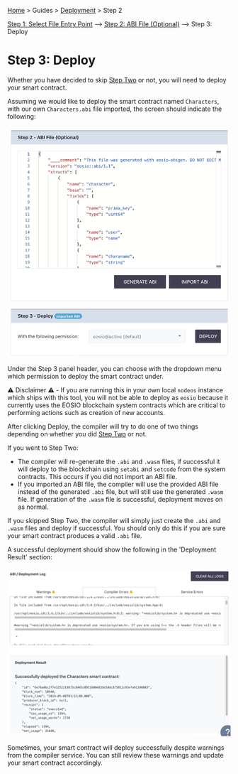 [Home](../..) > Guides > [Deployment](README.md) > Step 2

[Step 1: Select File Entry Point](step-one.md) --> [Step 2: ABI File (Optional)](step-two.md) --> Step 3: Deploy

# Step 3: Deploy

Whether you have decided to skip [Step Two](step-two.md) or not, you will need to deploy your smart contract.

Assuming we would like to deploy the smart contract named `Characters`, with our own `Characters.abi` file imported, the screen should indicate the following:

![After Successful Import](../../images/deployment/imported_abi.png)

Under the Step 3 panel header, you can choose with the dropdown menu which permission to deploy the smart contract under.

:warning: Disclaimer :warning: - If you are running this in your own local `nodeos` instance which ships with this tool, you will not be able to deploy as `eosio` because it currently uses the EOSIO blockchain system contracts which are critical to performing actions such as creation of new accounts.

After clicking Deploy, the compiler will try to do one of two things depending on whether you did [Step Two](step-two.md) or not.

If you went to Step Two:

* The compiler will re-generate the `.abi` and `.wasm` files, if successful it will deploy to the blockchain using `setabi` and `setcode` from the system contracts. This occurs if you did not import an ABI file.
* If you imported an ABI file, the compiler will use the provided ABI file instead of the generated `.abi` file, but will still use the generated `.wasm` file. If generation of the `.wasm` file is successful, deployment moves on as normal.

If you skipped Step Two, the compiler will simply just create the `.abi` and `.wasm` files and deploy if successful. You should only do this if you are sure your smart contract produces a valid `.abi` file.

A successful deployment should show the following in the 'Deployment Result' section:

![Successful Deployment](../../images/deployment/deployment.png)

Sometimes, your smart contract will deploy successfully despite warnings from the compiler service. You can still review these warnings and update your smart contract accordingly.
